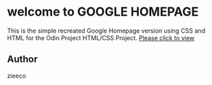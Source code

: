 # welcome to GOOGLE HOMEPAGE 
This is the simple recreated Google Homepage version using CSS and HTML for the Odin Project HTML/CSS Project.
[Please click to view](https://zieeco.github.io/google_homepage/)
## Author
zieeco